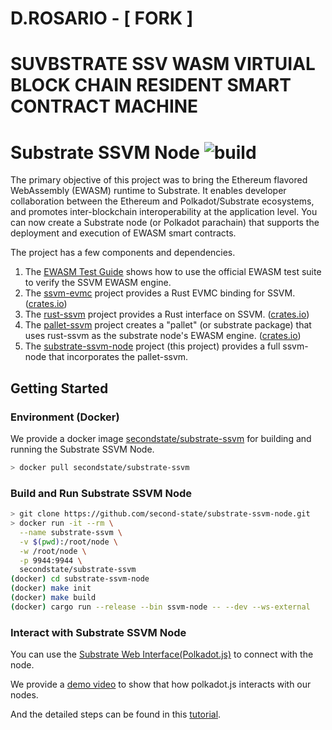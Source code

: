 # D.ROSARIO -  [ FORK  ] 

# SUVBSTRATE SSV WASM VIRTUIAL BLOCK CHAIN RESIDENT SMART CONTRACT MACHINE 


# Substrate SSVM Node ![build](https://github.com/second-state/substrate-ssvm-node/workflows/build/badge.svg)

The primary objective of this project was to bring the Ethereum flavored WebAssembly (EWASM) runtime to Substrate. It enables developer collaboration between the Ethereum and Polkadot/Substrate ecosystems, and promotes inter-blockchain interoperability at the application level. You can now create a Substrate node (or Polkadot parachain) that supports the deployment and execution of EWASM smart contracts.

The project has a few components and dependencies.

1. The [EWASM Test Guide](https://github.com/second-state/rust-ssvm/blob/master/docs/EWASM_TEST.md) shows how to use the official EWASM test suite to verify the SSVM EWASM engine.
2. The [ssvm-evmc](https://github.com/second-state/evmc) project provides a Rust EVMC binding for SSVM. ([crates.io](https://crates.io/crates/ssvm-evmc-client/6.3.1-rc4))
3. The [rust-ssvm](https://github.com/second-state/rust-ssvm) project provides a Rust interface on SSVM. ([crates.io](https://crates.io/crates/rust-ssvm/0.1.0-rc2))
4. The [pallet-ssvm](https://github.com/second-state/pallet-ssvm) project creates a "pallet" (or substrate package) that uses rust-ssvm as the substrate node's EWASM engine. ([crates.io](https://crates.io/crates/pallet-ssvm/0.1.0-rc2))
5. The [substrate-ssvm-node](https://github.com/second-state/substrate-ssvm-node) project (this project) provides a full ssvm-node that incorporates the pallet-ssvm.

## Getting Started

### Environment (Docker)

We provide a docker image [secondstate/substrate-ssvm](https://hub.docker.com/r/secondstate/substrate-ssvm) for building and running the Substrate SSVM Node.

```bash
> docker pull secondstate/substrate-ssvm
```

### Build and Run Substrate SSVM Node

```bash
> git clone https://github.com/second-state/substrate-ssvm-node.git
> docker run -it --rm \
  --name substrate-ssvm \
  -v $(pwd):/root/node \
  -w /root/node \
  -p 9944:9944 \
  secondstate/substrate-ssvm
(docker) cd substrate-ssvm-node
(docker) make init
(docker) make build
(docker) cargo run --release --bin ssvm-node -- --dev --ws-external
```

### Interact with Substrate SSVM Node

You can use the [Substrate Web Interface(Polkadot.js)](https://polkadot.js.org/apps) to connect with the node.

We provide a [demo video](https://drive.google.com/open?id=1sR41n8fdLJD66Skcq8f7hyLRRQzSX9KF) to show that how polkadot.js interacts with our nodes.

And the detailed steps can be found in this [tutorial](./docs/interact-using-web.md).
